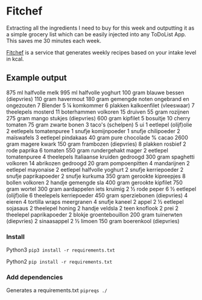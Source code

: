 # Fitchef
Extracting all the ingredients I need to buy for this week and outputting it as a simple grocery list which can be easily injected into any ToDoList App. This saves me 30 minutes each week.

[Fitchef](https://fitchef.nl/) is a service that generates weekly recipes based on your intake level in kcal.

## Example output
875  ml halfvolle melk
995  ml halfvolle yoghurt
100  gram blauwe bessen (diepvries)
110  gram havermout
180  gram gemengde noten ongebrand en ongezouten
7 Blender
5 ¼ komkommer
6  plakken kalkoenfilet (vleeswaar)
7  theelepels mosterd
11  boterhammen volkoren
15  druiven
55  gram rozijnen
275  gram mango stukjes (diepvries)
600  gram kipfilet
5  bosuitje
10  cherry tomaten
75  gram zwarte bonen
3  taco's (schelpen)
5  ui
1  eetlepel (olijf)olie
2  eetlepels tomatenpuree
1  snufje komijnpoeder
1  snufje chilipoeder
2  maïswafels
3  eetlepel pindakaas
40  gram pure chocolade % cacao
2600  gram magere kwark
150  gram frambozen (diepvries)
8  plakken rosbief
2  rode paprika
6  tomaten
550  gram rundergehakt mager
2  eetlepel tomatenpuree
4  theelepels Italiaanse kruiden gedroogd
300  gram spaghetti volkoren
14  abrikozen gedroogd
20  gram pompoenpitten
4  mandarijnen
2  eetlepel mayonaise
2  eetlepel halfvolle yoghurt
2  snufje kerriepoeder
2  snufje paprikapoeder
2  snufje kurkuma
350  gram gerookte kipreepjes
8  bollen volkoren
2  handje gemengde sla
400  gram gerookte kipfilet
750  gram wortel
300  gram aardappelen iets kruimig
2 ½ rode peper
6 ½ eetlepel (olijf)olie
6  theelepels kerriepoeder
450  gram sperziebonen (diepvries)
4  eieren
4  tortilla wraps meergranen
4  snufje kaneel
2  appel
2 ½ eetlepel sojasaus
2  theelepel honing
2  handje veldsla
2  teen knoflook
2  prei 
2  theelepel paprikapoeder
2  blokje groentebouillon
200  gram tuinerwten (diepvries)
2  sinaasappel
2 ½ limoen
150  gram boerenkool (diepvries)

### Install
Python3
`pip3 install -r requirements.txt`

Python2
`pip install -r requirements.txt`

### Add dependencies
Generates a requirements.txt
`pipreqs ./ `
